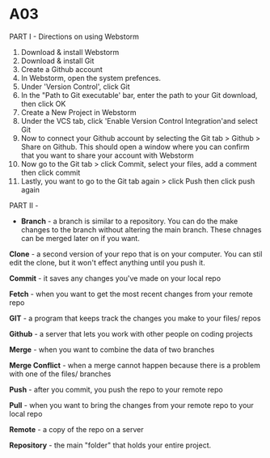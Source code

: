 # A03
PART I - Directions on using Webstorm
  1. Download & install Webstorm
  2. Download & install Git
  3. Create a Github account
  4. In Webstorm, open the system prefences. 
  5. Under 'Version Control', click Git
  6. In the "Path to Git executable' bar, enter the path to your Git download, then click OK
  7. Create a New Project in Webstorm
  8. Under the VCS tab, click 'Enable Version Control Integration'and select Git
  9. Now to connect your Github account by selecting the Git tab > Github > Share on Github. This         should open a window where you can confirm that you want to share your account with Webstorm 
  11. Now go to the Git tab > click Commit, select your files, add a comment then click commit 
  12. Lastly, you want to go to the Git tab again > click Push then click push again



PART II - 

 * **Branch**  - a branch is similar to a repository. You can do the make changes to the branch without altering the main branch. These chnages can be merged later on if you want. 

**Clone**  - a second version of your repo that is on your computer. You can stil edit the clone, but it won't effect anything until you push it. 

**Commit**  - it saves any changes you've made on your local repo

**Fetch**  - when you want to get the most recent changes from your remote repo

**GIT**  - a program that keeps track the changes you make to your files/ repos

**Github**  - a server that lets you work with other people on coding projects 

**Merge**  - when you want to combine the data of two branches 

**Merge Conflict**  - when a merge cannot happen because there is a problem with one of the files/ branches

**Push**  - after you commit, you push the repo to your remote repo

**Pull**  - when you want to bring the changes from your remote repo to your local repo

**Remote**  - a copy of the repo on a server

**Repository**  - the main "folder" that holds your entire project. 
